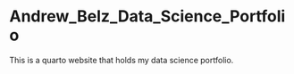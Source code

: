 # Andrew_Belz_Data_Science_Portfolio
 This is a quarto website that holds my data science portfolio.
